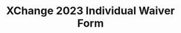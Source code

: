 ---
title: XChange 2023 Individual Waiver Form
redirect_to: https://docs.google.com/document/d/1vLiN3jrT9k_R6lXM94UWoIA2Er9qgzirMTp-neLlkEk/copy
redirect_from: 
  - /XC23IndivWaiver
  - /xc23indivwaiver
---